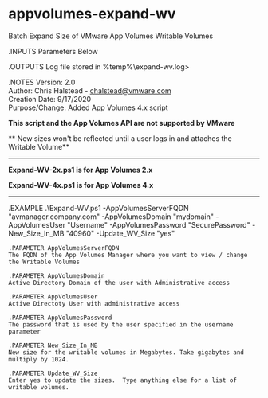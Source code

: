 # appvolumes-expand-wv
Batch Expand Size of VMware App Volumes Writable Volumes

.INPUTS
  Parameters Below 

.OUTPUTS
  Log file stored in %temp%\expand-wv.log>

.NOTES
  Version:  2.0 <br />
  Author:   Chris Halstead - chalstead@vmware.com <br />
  Creation Date:  9/17/2020 <br />
  Purpose/Change: Added App Volumes 4.x script<br/>

  **This script and the App Volumes API are not supported by VMware**<br />

** New sizes won't be reflected until a user logs in and attaches the Writable Volume**

------

**Expand-WV-2x.ps1 is for App Volumes 2.x**

**Expand-WV-4x.ps1 is for App Volumes 4.x**

------

.EXAMPLE
 .\Expand-WV.ps1 
        -AppVolumesServerFQDN "avmanager.company.com"
        -AppVolumesDomain "mydomain" 
        -AppVolumesUser "Username" 
        -AppVolumesPassword "SecurePassword" 
        -New_Size_In_MB "40960" 
        -Update_WV_Size "yes" 

    .PARAMETER AppVolumesServerFQDN
    The FQDN of the App Volumes Manager where you want to view / change the Writable Volumes
    
    .PARAMETER AppVolumesDomain
    Active Directory Domain of the user with Administrative access
    
    .PARAMETER AppVolumesUser
    Active Directoty User with administrative access
    
    .PARAMETER AppVolumesPassword
    The password that is used by the user specified in the username parameter
    
    .PARAMETER New_Size_In_MB
    New size for the writable volumes in Megabytes. Take gigabytes and multiply by 1024.
    
    .PARAMETER Update_WV_Size
    Enter yes to update the sizes.  Type anything else for a list of writable volumes.
